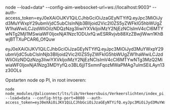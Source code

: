 node
--load=data^
--config-aim-websocket-url=ws://localhost:9003^
--auth-access_token=eyJ0eXAiOiJKV1QiLCJhbGciOiJzaGEyNTYifQ.eyJpc3MiOiJyd3MuYWxpY29ubmVjdC5ubCIsInNjb3BlIjoid2Vic2l0ZS5yZWFkIG5hbWUgZW1haWwiLCJzdWIiOiIzNDQzNzg3IiwiYXVkIjoiMzY2NjEzNCIsImV4cCI6MTYwNTg2MjI1MSwiaWF0IjoxNjA1Nzc1ODUxfQ.wESRRvjvb88XzZBwjlWwn1KhBwjBTTXuPCAR6_OfQuw


eyJ0eXAiOiJKV1QiLCJhbGciOiJzaGEyNTYifQ.eyJpc3MiOiJyd3MuYWxpY29ubmVjdC5ubCIsInNjb3BlIjoid2Vic2l0ZS5yZWFkIG5hbWUgZW1haWwiLCJzdWIiOiIzNDQzNzg3IiwiYXVkIjoiMzY2NjEzNCIsImV4cCI6MTYwNTg3MzQ2MiwiaWF0IjoxNjA1Nzg3MDYyfQ.o3BL6jjlTSxmnFqozMWaPMAg7uImSEiLAyn13z30OLs



Opstarten node op PI, in root invoeren:
```
node node_modules/@aliconnect/lts/lib/Verkeersbuis/Verkeerslichten/index_pi.js --load=data --config-http-port=8080 --auth-access_token=eyJ0eXAiOiJKV1QiLCJhbGciOiJzaGEyNTYifQ.eyJpc3MiOiJyd3MuYWxpY29ubmVjdC5ubCIsInNjb3BlIjoid2Vic2l0ZS5yZWFkIG5hbWUgZW1haWwiLCJzdWIiOiIzNDQzNzg3IiwiYXVkIjoiMzY2NjEzNCIsImV4cCI6MTYwNTg2MjI1MSwiaWF0IjoxNjA1Nzc1ODUxfQ.wESRRvjvb88XzZBwjlWwn1KhBwjBTTXuPCAR6_OfQuw
```
